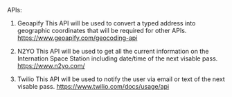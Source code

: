APIs:

1. Geoapify
This API will be used to convert a typed address into geographic coordinates that will be required for other APIs.
https://www.geoapify.com/geocoding-api

2. N2YO
This API will be used to get all the current information on the Internation Space Station including date/time of the next visable pass.
https://www.n2yo.com/

3. Twilio
This API will be used to notify the user via email or text of the next visable pass.
https://www.twilio.com/docs/usage/api